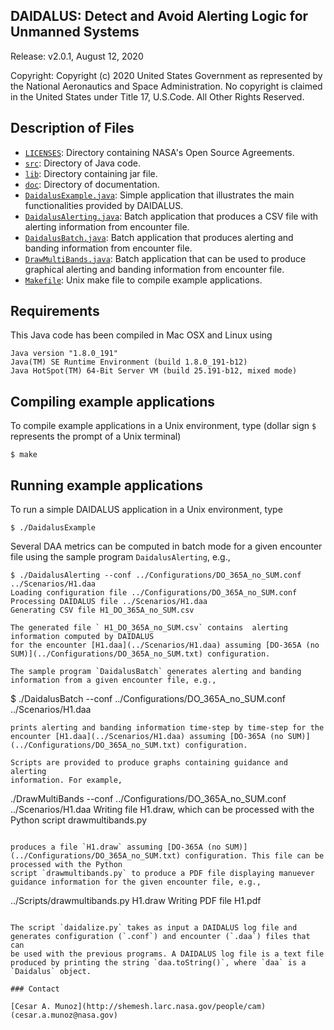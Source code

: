 DAIDALUS: Detect and Avoid Alerting Logic for Unmanned Systems
---------------------------------------------------------

Release: v2.0.1, August 12, 2020

Copyright: Copyright (c) 2020 United States Government as represented by 
the National Aeronautics and Space Administration.  No copyright 
is claimed in the United States under Title 17, U.S.Code. All Other 
Rights Reserved.

Description of Files
----------------

* [`LICENSES`](LICENSES): Directory containing NASA's Open Source Agreements.
* [`src`](src): Directory of Java code.
* [`lib`](lib): Directory containing jar file.
* [`doc`](doc): Directory of documentation.
* [`DaidalusExample.java`](src/DaidalusExample.java): Simple
  application that illustrates the main functionalities provided by DAIDALUS.
* [`DaidalusAlerting.java`](src/DaidalusAlerting.java): Batch application
  that produces a CSV file with alerting information  from encounter file.
* [`DaidalusBatch.java`](src/DaidalusBatch.java): Batch application
that produces alerting and banding information from encounter file.
* [`DrawMultiBands.java`](src/DaidalusBatch.java): Batch application
  that can be used to produce graphical alerting and banding information from encounter file.
* [`Makefile`](Makefile): Unix make file to compile example applications.

Requirements
------------
This Java code has been compiled in Mac OSX and Linux using

```
Java version "1.8.0_191"
Java(TM) SE Runtime Environment (build 1.8.0_191-b12)
Java HotSpot(TM) 64-Bit Server VM (build 25.191-b12, mixed mode)
```

Compiling example applications
--------------------------

To compile example applications in a Unix environment, type (dollar
sign `$` represents the prompt of a Unix terminal)

```
$ make 
```

Running example applications
-------------------------

To run a simple DAIDALUS application in a Unix environment, type

```
$ ./DaidalusExample
```

Several DAA metrics can be computed in batch mode for a given
encounter file using the sample
program `DaidalusAlerting`, e.g.,

```
$ ./DaidalusAlerting --conf ../Configurations/DO_365A_no_SUM.conf ../Scenarios/H1.daa
Loading configuration file ../Configurations/DO_365A_no_SUM.conf
Processing DAIDALUS file ../Scenarios/H1.daa
Generating CSV file H1_DO_365A_no_SUM.csv

The generated file ` H1_DO_365A_no_SUM.csv` contains  alerting information computed by DAIDALUS
for the encounter [H1.daa](../Scenarios/H1.daa) assuming [DO-365A (no SUM)](../Configurations/DO_365A_no_SUM.txt) configuration.

The sample program `DaidalusBatch` generates alerting and banding
information from a given encounter file, e.g.,

```
$ ./DaidalusBatch --conf  ../Configurations/DO_365A_no_SUM.conf ../Scenarios/H1.daa

```
prints alerting and banding information time-step by time-step for the encounter [H1.daa](../Scenarios/H1.daa) assuming [DO-365A (no SUM)](../Configurations/DO_365A_no_SUM.txt) configuration.

Scripts are provided to produce graphs containing guidance and alerting
information. For example, 

```
./DrawMultiBands --conf ../Configurations/DO_365A_no_SUM.conf ../Scenarios/H1.daa
Writing file H1.draw, which can be processed with the Python script drawmultibands.py
```

produces a file `H1.draw` assuming [DO-365A (no SUM)](../Configurations/DO_365A_no_SUM.txt) configuration. This file can be processed with the Python
script `drawmultibands.py` to produce a PDF file displaying manuever
guidance information for the given encounter file, e.g.,

```
../Scripts/drawmultibands.py H1.draw
Writing PDF file H1.pdf
``` 

The script `daidalize.py` takes as input a DAIDALUS log file and
generates configuration (`.conf`) and encounter (`.daa`) files that can
be used with the previous programs. A DAIDALUS log file is a text file
produced by printing the string `daa.toString()`, where `daa` is a `Daidalus` object.

### Contact

[Cesar A. Munoz](http://shemesh.larc.nasa.gov/people/cam) (cesar.a.munoz@nasa.gov)
